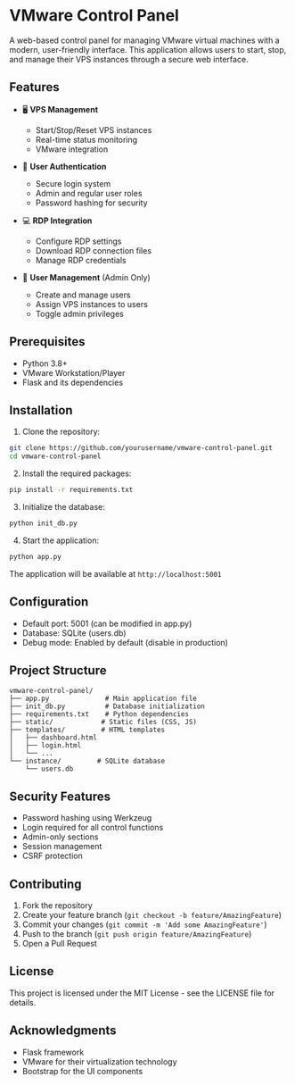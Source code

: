 # VMware Control Panel

A web-based control panel for managing VMware virtual machines with a modern, user-friendly interface. This application allows users to start, stop, and manage their VPS instances through a secure web interface.

## Features

- 🖥️ **VPS Management**
  - Start/Stop/Reset VPS instances
  - Real-time status monitoring
  - VMware integration
  
- 🔐 **User Authentication**
  - Secure login system
  - Admin and regular user roles
  - Password hashing for security

- 💻 **RDP Integration**
  - Configure RDP settings
  - Download RDP connection files
  - Manage RDP credentials

- 👥 **User Management** (Admin Only)
  - Create and manage users
  - Assign VPS instances to users
  - Toggle admin privileges

## Prerequisites

- Python 3.8+
- VMware Workstation/Player
- Flask and its dependencies

## Installation

1. Clone the repository:
```bash
git clone https://github.com/yourusername/vmware-control-panel.git
cd vmware-control-panel
```

2. Install the required packages:
```bash
pip install -r requirements.txt
```

3. Initialize the database:
```bash
python init_db.py
```

4. Start the application:
```bash
python app.py
```

The application will be available at `http://localhost:5001`

## Configuration

- Default port: 5001 (can be modified in app.py)
- Database: SQLite (users.db)
- Debug mode: Enabled by default (disable in production)

## Project Structure

```
vmware-control-panel/
├── app.py              # Main application file
├── init_db.py          # Database initialization
├── requirements.txt    # Python dependencies
├── static/            # Static files (CSS, JS)
├── templates/         # HTML templates
│   ├── dashboard.html
│   ├── login.html
│   └── ...
└── instance/         # SQLite database
    └── users.db
```

## Security Features

- Password hashing using Werkzeug
- Login required for all control functions
- Admin-only sections
- Session management
- CSRF protection

## Contributing

1. Fork the repository
2. Create your feature branch (`git checkout -b feature/AmazingFeature`)
3. Commit your changes (`git commit -m 'Add some AmazingFeature'`)
4. Push to the branch (`git push origin feature/AmazingFeature`)
5. Open a Pull Request

## License

This project is licensed under the MIT License - see the LICENSE file for details.

## Acknowledgments

- Flask framework
- VMware for their virtualization technology
- Bootstrap for the UI components
